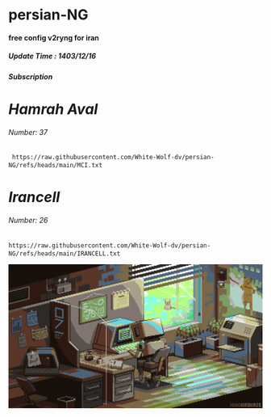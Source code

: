 # persian-NG

#### free config v2ryng for iran


<h5>Update Time : 1403/12/16</h5>

##### Subscription

  # *****Hamrah Aval*****

<h6>Number: 37 </h6>

     https://raw.githubusercontent.com/White-Wolf-dv/persian-NG/refs/heads/main/MCI.txt

# *****Irancell*****

<h6>Number: 26</h6>

    https://raw.githubusercontent.com/White-Wolf-dv/persian-NG/refs/heads/main/IRANCELL.txt

<p align="center">
<img  src="https://github.com/White-Wolf-dv/White-Wolf-dv/blob/main/14.gif">
</p>
